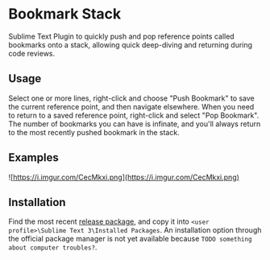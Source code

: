 # Bookmark Stack
Sublime Text Plugin to quickly push and pop reference points called bookmarks onto a stack, allowing quick deep-diving and returning during code reviews.

## Usage
Select one or more lines, right-click and choose "Push Bookmark" to save the current reference point, and then navigate elsewhere. When you need to return to a saved reference point, right-click and select "Pop Bookmark". The number of bookmarks you can have is infinate, and you'll always return to the most recently pushed bookmark in the stack.

## Examples
![https://i.imgur.com/CecMkxi.png](https://i.imgur.com/CecMkxi.png)

## Installation
Find the most recent [release package](/releases/latest), and copy it into `<user profile>\Sublime Text 3\Installed Packages`. An installation option through the official package manager is not yet available because `TODO something about computer troubles?`.
